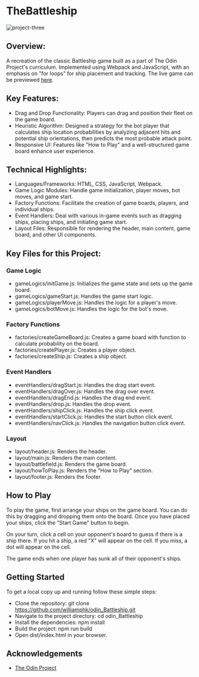 # TheBattleship

![project-three](https://github.com/williamphk/odin_Battleship/assets/65807958/d79b46b2-3078-4def-9858-066762f6e1b2)

## Overview:

A recreation of the classic Battleship game built as a part of The Odin Project's curriculum. Implemented using Webpack and JavaScript, with an emphasis on "for loops" for ship placement and tracking. The live game can be previewed [here](https://williamphk.github.io/odin_Battleship/).

## Key Features:
- Drag and Drop Functionality: Players can drag and position their fleet on the game board.
- Heuristic Algorithm: Designed a strategy for the bot player that calculates ship location probabilities by analyzing adjacent hits and potential ship orientations, then predicts the most probable attack point.
- Responsive UI: Features like "How to Play" and a well-structured game board enhance user experience.

## Technical Highlights:

- Languages/Frameworks: HTML, CSS, JavaScript, Webpack.
- Game Logic Modules: Handle game initialization, player moves, bot moves, and game start.
- Factory Functions: Facilitate the creation of game boards, players, and individual ships.
- Event Handlers: Deal with various in-game events such as dragging ships, placing ships, and initiating game start.
- Layout Files: Responsible for rendering the header, main content, game board, and other UI components.

## Key Files for this Project:
### Game Logic
- gameLogics/initGame.js: Initializes the game state and sets up the game board.
- gameLogics/gameStart.js: Handles the game start logic.
- gameLogics/playerMove.js: Handles the logic for a player's move.
- gameLogics/botMove.js: Handles the logic for the bot's move.

### Factory Functions
- factories/createGameBoard.js: Creates a game board with function to calculate probability on the board.
- factories/createPlayer.js: Creates a player object.
- factories/createShip.js: Creates a ship object.

### Event Handlers
- eventHandlers/dragStart.js: Handles the drag start event.
- eventHandlers/dragOver.js: Handles the drag over event.
- eventHandlers/dragEnd.js: Handles the drag end event.
- eventHandlers/drop.js: Handles the drop event.
- eventHandlers/shipClick.js: Handles the ship click event.
- eventHandlers/startClick.js: Handles the start button click event.
- eventHandlers/navClick.js: Handles the navigation button click event.

### Layout
- layout/header.js: Renders the header.
- layout/main.js: Renders the main content.
- layout/battlefield.js: Renders the game board.
- layout/howToPlay.js:  Renders the "How to Play" section.
- layout/footer.js: Renders the footer.

## How to Play
To play the game, first arrange your ships on the game board. You can do this by dragging and dropping them onto the board. Once you have placed your ships, click the "Start Game" button to begin.

On your turn, click a cell on your opponent's board to guess if there is a ship there. If you hit a ship, a red "X" will appear on the cell. If you miss, a  dot will appear on the cell.

The game ends when one player has sunk all of their opponent's ships.

## Getting Started
To get a local copy up and running follow these simple steps:

- Clone the repository: git clone https://github.com/williamphk/odin_Battleship.git
- Navigate to the project directory: cd odin_Battleship
- Install the dependencies: npm install
- Build the project: npm run build
- Open dist/index.html in your browser.

## Acknowledgements
- [The Odin Project](https://www.theodinproject.com/)

